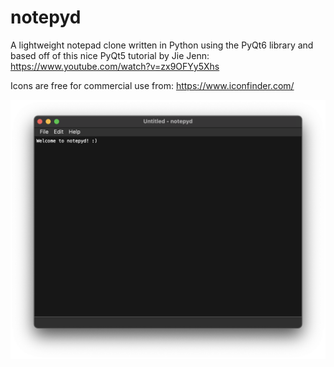 # notepyd

A lightweight notepad clone written in Python using the PyQt6 library and based off of this nice PyQt5 tutorial by Jie Jenn: https://www.youtube.com/watch?v=zx9OFYy5Xhs

Icons are free for commercial use from: https://www.iconfinder.com/

![notepyd screenshot](./notepyd_screenshot.png)
